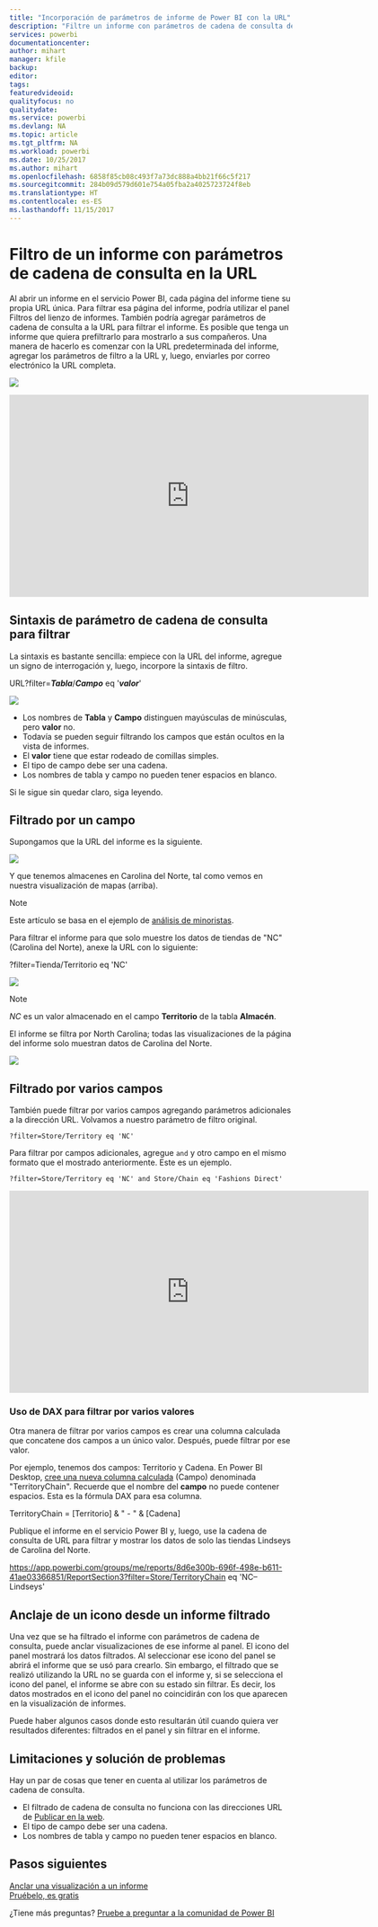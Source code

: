 ```yaml
---
title: "Incorporación de parámetros de informe de Power BI con la URL"
description: "Filtre un informe con parámetros de cadena de consulta de URL, con la posibilidad incluso de filtrar más de un campo."
services: powerbi
documentationcenter: 
author: mihart
manager: kfile
backup: 
editor: 
tags: 
featuredvideoid: 
qualityfocus: no
qualitydate: 
ms.service: powerbi
ms.devlang: NA
ms.topic: article
ms.tgt_pltfrm: NA
ms.workload: powerbi
ms.date: 10/25/2017
ms.author: mihart
ms.openlocfilehash: 6858f85cb08c493f7a73dc888a4bb21f66c5f217
ms.sourcegitcommit: 284b09d579d601e754a05fba2a4025723724f8eb
ms.translationtype: HT
ms.contentlocale: es-ES
ms.lasthandoff: 11/15/2017
---
```

# <a name="filter-a-report-using-query-string-parameters-in-the-url"></a>Filtro de un informe con parámetros de cadena de consulta en la URL
Al abrir un informe en el servicio Power BI, cada página del informe tiene su propia URL única. Para filtrar esa página del informe, podría utilizar el panel Filtros del lienzo de informes.  También podría agregar parámetros de cadena de consulta a la URL para filtrar el informe. Es posible que tenga un informe que quiera prefiltrarlo para mostrarlo a sus compañeros. Una manera de hacerlo es comenzar con la URL predeterminada del informe, agregar los parámetros de filtro a la URL y, luego, enviarles por correo electrónico la URL completa.

![](media/service-url-filters/power-bi-report2.png)

<iframe width="640" height="360" src="https://www.youtube.com/embed/WQFtN8nvM4A?list=PLv2BtOtLblH3YE_Ycas5B1GtcoFfJXavO&amp;showinfo=0" frameborder="0" allowfullscreen></iframe>

## <a name="query-string-parameter-syntax-for-filtering"></a>Sintaxis de parámetro de cadena de consulta para filtrar
La sintaxis es bastante sencilla: empiece con la URL del informe, agregue un signo de interrogación y, luego, incorpore la sintaxis de filtro.

URL?filter=***Tabla***/***Campo*** eq '***valor***'

![](media/service-url-filters/power-bi-filter-urls7b.png)

* Los nombres de **Tabla** y **Campo** distinguen mayúsculas de minúsculas, pero **valor** no.
* Todavía se pueden seguir filtrando los campos que están ocultos en la vista de informes.
* El **valor** tiene que estar rodeado de comillas simples.
* El tipo de campo debe ser una cadena.
* Los nombres de tabla y campo no pueden tener espacios en blanco.

Si le sigue sin quedar claro, siga leyendo.  

## <a name="filter-on-a-field"></a>Filtrado por un campo
Supongamos que la URL del informe es la siguiente.

![](media/service-url-filters/power-bi-filter-urls6.png)

Y que tenemos almacenes en Carolina del Norte, tal como vemos en nuestra visualización de mapas (arriba).

>[!NOTE]
>Este artículo se basa en el ejemplo de [análisis de minoristas](sample-datasets.md).
> 

Para filtrar el informe para que solo muestre los datos de tiendas de "NC" (Carolina del Norte), anexe la URL con lo siguiente:

?filter=Tienda/Territorio eq 'NC'

![](media/service-url-filters/power-bi-filter-urls7.png)

>[!NOTE]
>*NC* es un valor almacenado en el campo **Territorio** de la tabla **Almacén**.
> 
> 

El informe se filtra por North Carolina; todas las visualizaciones de la página del informe solo muestran datos de Carolina del Norte.

![](media/service-url-filters/power-bi-report4.png)

## <a name="filter-on-multiple-fields"></a>Filtrado por varios campos
También puede filtrar por varios campos agregando parámetros adicionales a la dirección URL. Volvamos a nuestro parámetro de filtro original.

```
?filter=Store/Territory eq 'NC'
```

Para filtrar por campos adicionales, agregue `and` y otro campo en el mismo formato que el mostrado anteriormente. Este es un ejemplo.

```
?filter=Store/Territory eq 'NC' and Store/Chain eq 'Fashions Direct'
```

<iframe width="640" height="360" src="https://www.youtube.com/embed/0sDGKxOaC8w?showinfo=0" frameborder="0" allowfullscreen></iframe>


### <a name="using-dax-to-filter-on-multiple-values"></a>Uso de DAX para filtrar por varios valores
Otra manera de filtrar por varios campos es crear una columna calculada que concatene dos campos a un único valor. Después, puede filtrar por ese valor.

Por ejemplo, tenemos dos campos: Territorio y Cadena. En Power BI Desktop, [cree una nueva columna calculada](desktop-tutorial-create-calculated-columns.md) (Campo) denominada "TerritoryChain". Recuerde que el nombre del **campo** no puede contener espacios. Esta es la fórmula DAX para esa columna.

TerritoryChain = [Territorio] & " - " & [Cadena]

Publique el informe en el servicio Power BI y, luego, use la cadena de consulta de URL para filtrar y mostrar los datos de solo las tiendas Lindseys de Carolina del Norte.

https://app.powerbi.com/groups/me/reports/8d6e300b-696f-498e-b611-41ae03366851/ReportSection3?filter=Store/TerritoryChain eq 'NC–Lindseys'

## <a name="pin-a-tile-from-a-filtered-report"></a>Anclaje de un icono desde un informe filtrado
Una vez que se ha filtrado el informe con parámetros de cadena de consulta, puede anclar visualizaciones de ese informe al panel. El icono del panel mostrará los datos filtrados. Al seleccionar ese icono del panel se abrirá el informe que se usó para crearlo.  Sin embargo, el filtrado que se realizó utilizando la URL no se guarda con el informe y, si se selecciona el icono del panel, el informe se abre con su estado sin filtrar.  Es decir, los datos mostrados en el icono del panel no coincidirán con los que aparecen en la visualización de informes.

Puede haber algunos casos donde esto resultarán útil cuando quiera ver resultados diferentes: filtrados en el panel y sin filtrar en el informe.

## <a name="limitations-and-troubleshooting"></a>Limitaciones y solución de problemas
Hay un par de cosas que tener en cuenta al utilizar los parámetros de cadena de consulta.

* El filtrado de cadena de consulta no funciona con las direcciones URL de [Publicar en la web](service-publish-to-web.md).
* El tipo de campo debe ser una cadena.
* Los nombres de tabla y campo no pueden tener espacios en blanco.

## <a name="next-steps"></a>Pasos siguientes
[Anclar una visualización a un informe](service-dashboard-pin-tile-from-report.md)  
[Pruébelo, es gratis](https://powerbi.com/)

¿Tiene más preguntas? [Pruebe a preguntar a la comunidad de Power BI](http://community.powerbi.com/)

